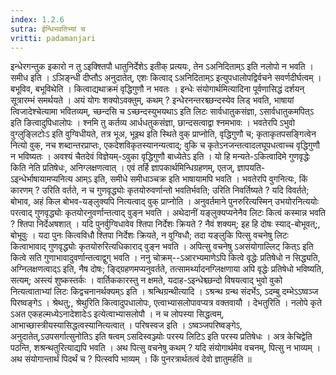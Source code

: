 ```yaml
---
index: 1.2.6
sutra: ईन्धिभवतिभ्यां च
vritti: padamanjari
---
```


  इन्धेरगन्तुक इकारो न तु ऽइक्श्तिपौ धातुनिर्देशेऽ इतीक् प्रत्ययः, तेन ऽअनिदिताम्ऽ इति नलोपो न भवति । समीध इति । ऽञिङ्न्धी दीप्तौऽ अनुदातेत्, एशः कित्वाद् ऽअनिदिताम्ऽ इत्युपधालोपद्विर्वचने सवर्णदीर्घत्वम् । बभूविव, बभूविथेति । कित्वाद्यथाक्रमं वृद्धिगुणौ न भवतः । इन्धेः संयोगार्थमित्यादिना पूर्वणासिद्धं दर्शयन् सूत्रारम्भं समर्थयते । अयं योगः शक्योऽवक्तुम्, कथम् ? इन्धेरनन्तरश्च्छन्दस्येव लिड् भवति, भाषायां त्विजादेश्चेत्यामा भवितव्यम्, च्छन्दसि च ऽच्छन्दस्युभयथाऽ इति लिटः सार्वधातुकसंज्ञा, ऽसार्वधातुकमपित्ऽ इति ङित्वादुपिधालोपः । श्नमि तु कर्तव्य आर्धधतुकसंज्ञा, छान्दसत्वाद्वा श्नमभावः । भवतेरपि ऽभुवो वुग्लुङ्लिटोःऽ इति वुग्विधीयते, तत्र भूअ, भूइथ इति स्थिते वुक् प्राप्नोति, वृद्धिगुणौ च; कृताकृतपसङ्गित्वेन नित्यो वुक्, नच शब्दान्तरप्राप्तः, एकदेशविकृतस्यानन्यत्वाद्; वुकि च कृतेऽनजन्तत्वादलघूपधत्वाच्च वृद्धिगुणौ न भविष्यतः । अवश्यं चैतदेवं विज्ञेयम्-ऽवुका वृद्धिगुणौ बाध्येतेऽ इति । यो हि मन्यते-ऽकित्वादिमे गुणवृद्धेः किति नेति प्रतिषेधः, अनिग्लक्षणत्वात् । एवं तर्हि ज्ञापकार्थमिन्धिग्रहणम्, एतज्, ज्ञापयति-ऽइन्धेर्भाषायामप्यनित्य आम्ऽ इति, समीधे समीधाञ्चक्र इति भाषायामपि भवति । भवतेरपि वुगनित्यः, किं कारणम् ? उरिति वर्तते, न च गुणवृद्ध्योः कृतयोरुवर्णान्तो भवतिर्भवति; उरिति निवर्तिष्यते ? यदि विवर्तते; बोभाव, अहं किल बोभव-यङ्लुक्यपि नित्यत्वाद् वुक् प्राप्नोति । अनुवर्तमाने पुनरुरित्यस्मिन् उभयोरनित्ययोः परत्वाद् गुणवृद्ध्योः कृतयोरनुवर्णान्तत्वाद् वुङ्न भवति । अथेदानीं यङ्लुक्यप्यनेनैव लिटः कित्वं कस्मान्न भवति ? श्तिपा निर्देअषशात् । यदि पुनर्वुग्विधावेव श्तिपा निर्देशः क्रियते ? नैवं शक्यम्; इह हि दोषः स्याद्-बोभूवत्;, बोभूवुः । यदा पुनः कित्वविधौ श्तिपा निर्देशः क्रियते, न वुग्विधौ; तदा यङ्लुकि पित्सु वचनेषु लिटः कित्वाभावाद् गुणवृद्ध्योः कृतयोरुरित्यधिकाराद् वुङ्न भवति । अपित्सु वचनेषु ऽअसंयोगाल्लिट् कित्ऽ इति कित्वे सति गुणाभावादुवर्णान्तत्वाद्वुग् भवति । ननु चोक्रम्--ऽआरभ्यमाणेऽपि कित्वे वृद्धेः प्रतिषेधो न सिद्ध्यति, अग्निलक्षणत्वाद्ऽ इति, नैष दोषः; ङ्द्ग्रिहणमप्यनुवर्तते, तत्सामर्थ्यादनग्लिक्षणाया अपि वृद्धेः प्रतिषेधो भविष्यति, सत्यम्; अस्त्यं शुष्कस्तर्कः । वार्तिककारस्तु न क्षमते, यदाह-ऽइन्धेश्च्छन्दो विषयत्वाद् भुवो वुको नित्यत्वाताभ्यां लिटः किद्वचनानर्थक्यम्ऽ इति । श्रन्थिग्रन्थीत्यादि । ऽश्रन्थ ग्रन्थ संदर्भेऽ, ऽदम्बु दम्भेऽऽष्वञ्ज पिरष्वङ्गेऽ । श्रेथतु;, श्रेथुरिति कित्वादुपधालोपः, एत्वाभ्यासलोपावप्यत्र वक्तवायौ । देभतुरिति । नलोपे कृते ऽअत एकहल्मध्येऽनादेशादेःऽ इत्येत्वाभ्यासलोपौ । न च लोपस्या सिद्धत्वम्, आभाच्छास्त्रीयस्यासिद्धत्वस्यानित्यत्वात् । परिषस्वज इति । ऽष्वञ्जपरिष्वङ्गेऽ, अनुदातेत्,ऽउपसर्गात्सुनोतिऽ इति षत्वम् ऽसदिस्वञ्ज्योः परस्य लिटिऽ इति परस्य प्रतिषेधः । अत्र केचिद्वेति पठन्ति, शश्रन्थतुरित्याद्यपि भवति । अथ पित्सु वचनेषु कथम् ? यदि संयोगार्थमेव वचनम्, पित्सु न भाव्यम् । अथ संयोगान्तार्थं पिदर्थं च ? पित्स्वपि भाव्यम् । किं पुनरत्रार्थतत्वं देवो ज्ञातुमर्हति ॥
